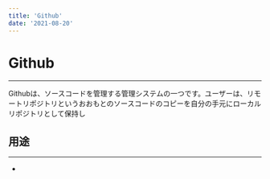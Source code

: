 ```yaml
---
title: 'Github'
date: '2021-08-20'
---
```


# Github
---

Githubは、ソースコードを管理する管理システムの一つです。ユーザーは、リモートリポジトリというおおもとのソースコードのコピーを自分の手元にローカルリポジトリとして保持し

## 用途
---

- 